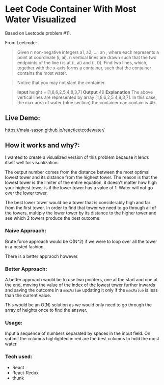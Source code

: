 # Leet Code Container With Most Water Visualized

Based on Leetcode problem #11.

From Leetcode:

>Given n non-negative integers a1, a2, ..., an , where each represents a point
>at coordinate (i, ai). n vertical lines are drawn such that the two endpoints
>of the line i is at (i, ai) and (i, 0). Find two lines, which, together with 
>the x-axis forms a container, such that the container contains the most water.

>Notice that you may not slant the container.

> **Input** height = [1,8,6,2,5,4,8,3,7]
> **Output** 49
> **Explanation** The above vertical lines are represented by array [1,8,6,2,5
> 4,8,3,7]. In this case, the max area of water (blue section) the container
> can contain is 49.

## Live Demo:
https://maia-sason.github.io/reactleetcodewater/

## How it works and why?:

I wanted to create a visualized version of this problem because it lends itself well for visualization.

The output number comes from the distance between the most optimal lowest tower and its distance from the highest tower. The reason is that the lowest tower is the limiter of the entire equation, it doesn't matter how high your highest tower is if the lower tower has a value of 1. Water will not go over the lower tower.

The best lower tower would be a tower that is considerably high and far from the first tower.
In order to find that tower we need to go through all of the towers, multiply the lower tower by its distance to the higher tower and see which 2 towers produce the best outcome.

### Naive Approach:

Brute force approach would be O(N^2) if we were to loop over all the tower in a nested fashion.

There is a better appraoch however.

### Better Approach:

A better approach would be to use two pointers, one at the start and one at the end, moving the value of the index of the lowest tower further inwards and saving the outcome in a `maxValue` updating it only if the `maxValue` is less than the current value.

This would be an O(N) solution as we would only need to go through the array of heights once to find the answer.

### Usage:

Input a sequence of numbers separated by spaces in the input field.
On submit the columns highlighted in red are the best columns to hold the most water.


### Tech used:

* React
* React-Redux
* thunk